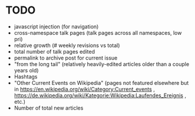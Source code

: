 # TODO

* javascript injection (for navigation)
* cross-namespace talk pages (talk pages across all namespaces, low pri)
* relative growth (# weekly revisions vs total)
* total number of talk pages edited
* permalink to archive post for current issue
* "from the long tail" (relatively heavily-edited articles older than a couple years old)
* Hashtags
* "Other Current Events on Wikipedia" (pages not featured elsewhere but in https://en.wikipedia.org/wiki/Category:Current_events , https://de.wikipedia.org/wiki/Kategorie:Wikipedia:Laufendes_Ereignis , etc.)
* Number of total new articles
